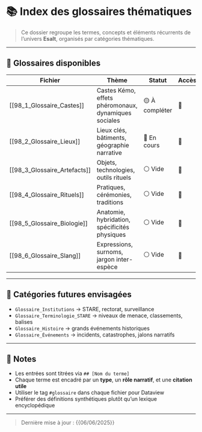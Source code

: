 # 📚 Index des glossaires thématiques

> Ce dossier regroupe les termes, concepts et éléments récurrents de l’univers **Esalt**, organisés par catégories thématiques.

---

## 📖 Glossaires disponibles

| Fichier                         | Thème                                                  | Statut       | Accès |
|--------------------------------|---------------------------------------------------------|--------------|-------|
| [[98_1_Glossaire_Castes]]      | Castes Kémo, effets phéromonaux, dynamiques sociales    | 🟡 À compléter | 🔗 |
| [[98_2_Glossaire_Lieux]]       | Lieux clés, bâtiments, géographie narrative             | 🔵 En cours   | 🔗 |
| [[98_3_Glossaire_Artefacts]]   | Objets, technologies, outils rituels                    | ⚪ Vide        | 🔗 |
| [[98_4_Glossaire_Rituels]]     | Pratiques, cérémonies, traditions                       | ⚪ Vide        | 🔗 |
| [[98_5_Glossaire_Biologie]]    | Anatomie, hybridation, spécificités physiques           | ⚪ Vide        | 🔗 |
| [[98_6_Glossaire_Slang]]       | Expressions, surnoms, jargon inter-espèce               | ⚪ Vide        | 🔗 |

---

## 📁 Catégories futures envisagées

- `Glossaire_Institutions` → STARE, rectorat, surveillance
- `Glossaire_Terminologie_STARE` → niveaux de menace, classements, balises
- `Glossaire_Histoire` → grands événements historiques
- `Glossaire_Événements` → incidents, catastrophes, jalons narratifs

---

## 🧠 Notes

- Les entrées sont titrées via `## [Nom du terme]`
- Chaque terme est encadré par un **type**, un **rôle narratif**, et une **citation utile**
- Utiliser le tag `#glossaire` dans chaque fichier pour Dataview
- Préférer des définitions synthétiques plutôt qu’un lexique encyclopédique

---

> Dernière mise à jour : {{06/06/2025}}

